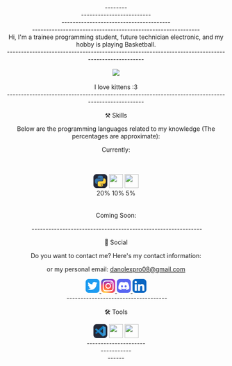 <div align="center">
      --------
</div>
<div align="center">
      -------------------------
</div>

<div align="center">
      ‎---------------------------------------
</div>

<div align="center">
      ------------------------------------------------------------
</div>

<div align="center">
  Hi, I'm a trainee programming student, future technician electronic, and my hobby is playing Basketball.
</div>

<div align="center">
     --------------------------------------------------------------------------------------------------
</div>

<div align="center">
      
![](https://i.pinimg.com/originals/1e/a6/66/1ea66601f1ee09b578c40feee6ecd953.gif)
     
</div>

<div align="center">
I love kittens :3
</div>

<div align="center">
   --------------------------------------------------------------------------------------------------
   
  ⚒️ Skills
  
  Below are the programming languages related to my knowledge (The percentages are approximate):

<div align="center">
Currently:

ㅤ
</div>
   
  <img src="https://github.com/tandpfun/skill-icons/raw/main/icons/Python-Dark.svg" width="32" height="32">
  <img src="https://cdn.jsdelivr.net/gh/devicons/devicon/icons/csharp/csharp-original.svg" width="32" height="32">
  <img src="https://cdn.jsdelivr.net/gh/devicons/devicon/icons/cplusplus/cplusplus-original.svg" width="32" height="32">
</div>

<div align="center">
  20%  10%   5%
</div>

<div align="center">
ㅤ

Coming Soon:
</div>

<div align="center">
   ‎ 
   -------------------------------------------------------------
   
  📲 Social
   
  Do you want to contact me? Here's my contact information:
  
  or my personal email: danolexpro08@gmail.com
  
  <a href="https://twitter.com/0_o__sami__o_0">
    <img src="https://github.com/tandpfun/skill-icons/raw/main/icons/Twitter.svg" width="32" height="32">
  </a>

  <a href="https://instagram.com/0_o__sami__o_0?igshid=MzNlNGNkZWQ4Mg==">
    <img src="https://github.com/tandpfun/skill-icons/raw/main/icons/Instagram.svg" width="32" height="32">
  </a>

  <a href="https://discord.gg/YBa4PP7M">
    <img src="https://github.com/tandpfun/skill-icons/raw/main/icons/Discord.svg" width="32" height="32">
  </a>

  <a href="https://www.linkedin.com/in/aldo-samuel-vladimir-q-03a48327a">
    <img src="https://github.com/tandpfun/skill-icons/raw/main/icons/LinkedIn.svg" width="32" height="32">
  </a>
</div>

<div align="center">
   ‎ 
   ------------------------------------
   
  🛠 Tools
     
<img src="https://github.com/tandpfun/skill-icons/raw/main/icons/VSCode-Dark.svg" width="32" height="32">
  <img src="https://cdn.jsdelivr.net/gh/devicons/devicon/icons/godot/godot-original.svg" width="32" height="32">
  <img src="https://cdn.jsdelivr.net/gh/devicons/devicon/icons/pycharm/pycharm-original.svg" width="32" height="32">
</div>

<div align="center">
      ---------------------
</div>

<div align="center">
      -----------
</div>

<div align="center">
      ------
</div>